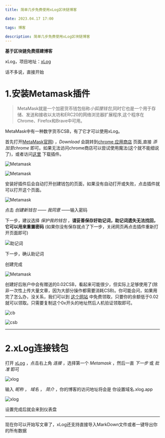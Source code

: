 ```yaml
---
title: 简单几步免费使用xLog区块链博客

date: 2023.04.17 17:00

tags: 博客

description: 简单几步免费使用xLog区块链博客
---
```


**基于区块链免费搭建博客**

xLog，项目地址：[xLog](https://github.com/Crossbell-Box/xLog)

话不多说，直接开始

# 1.安装Metamask插件

> MetaMask就是一个加密货币钱包俗称*小狐狸钱包*,同时它也是一个用于存储、发送和接收以太坊和ERC20的网络浏览器扩展程序,这个程序在Chrome、Firefox和Brave中可用。

MetaMask中有一种数字货币CSB，有了它才可以使用xLog。

首先打开[MetaMask官网]([https://metamask.io/)) ，*Download* 会跳转到[chrome 应用商店](https://chrome.google.com/webstore/detail/metamask/nkbihfbeogaeaoehlefnkodbefgpgknn/related) 页面,直接 *添加至chrome* 即可。如果无法访问chrome商店可以尝试使用魔法(这个就不能细说了)，或者访问[这里]([MetaMask_10.28.1_chrome扩展插件最新版下载_极简插件](https://chrome.zzzmh.cn/info/nkbihfbeogaeaoehlefnkodbefgpgknn)) 下载插件。

![Metamask](https://missuo.ru/file/4e9011baa018398da0b83.png)

![Metamask](https://missuo.ru/file/33f8b614578bd39cb8e29.png)

安装好插件后会自动打开创建钱包的页面，如果没有自动打开或失败，点击插件就可以打开这个页面。

![Metamask](https://missuo.ru/file/362e9477b6b39692ae859.png)

点击 *创建新钱包* —— *我同意* ——输入密码

下一步，建议选择 *保护我的钱包* ，**请妥善保存好助记词，助记词遗失无法找回，它可以用来重置密码** (如果你没有保存就点了下一步，关闭网页再点击插件重新打开页面即可)

![助记词](https://missuo.ru/file/c936dc285bcf566ade3a9.png)

下一步，确认助记词

创建完成

![Metamask](https://missuo.ru/file/572960d94954e830ff6d7.png)

创建好后账户中会有赠送的0.02CSB，看起来可能很少，但实际上足够使用了(除非一次性上传大量文章，因为大部分操作都需要消耗CSB)。你可能会问，如果用完了怎么办，没关系，我们可以到 [这个网站](https://faucet.crossbell.io/) 中免费领取，只要你的余额低于0.02就可以领取。只需要复制这个0x开头的地址然后人机验证领取即可。

![cb](https://missuo.ru/file/8cccb0f94c94445788484.png)

![csb](https://missuo.ru/file/4bc35793e4a2bac7e6962.png)

___

# 2.xLog连接钱包

打开 [xLog](https://xlog.app/) ，点击右上角 *连接* ，选择第一个 *Metamask* ，然后一直 *下一步* 或 *批准* 即可

![xlog](https://missuo.ru/file/bbeab3417334d3faa0001.png)

输入 *昵称* ， *域名* ， *简介* ，你的博客的访问地址将会是 你设置域名.xlog.app

![xlog](https://missuo.ru/file/05e4342e9ee89d563cdf9.png)

设置完成后就会来到仪表盘

___

现在你可以开始写文章了，xLog还支持直接导入MarkDown文件或者一键导出你的所有数据
